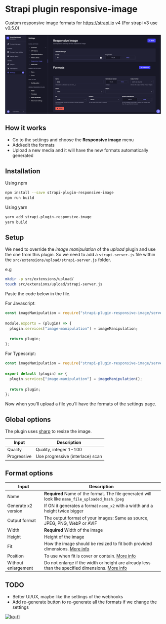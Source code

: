 # Strapi plugin responsive-image

Custom responsive image formats for https://strapi.io v4 (For strapi v3 use v0.5.0)

<div>
  <img src="assets/screenshot_settings.png" alt="Screenshoot settings">
</div>

## How it works

- Go to the settings and choose the **Responsive image** menu
- Add/edit the formats
- Upload a new media and it will have the new formats automatically generated

## Installation

Using npm

```bash
npm install --save strapi-plugin-responsive-image
npm run build
```

Using yarn

```bash
yarn add strapi-plugin-responsive-image
yarn build
```

## Setup

We need to override the _image manipulation_ of the _upload_ plugin and use the one from this plugin. So we need to add a `strapi-server.js` file within the `src/extensions/upload/strapi-server.js` folder.

e.g

```bash
mkdir -p src/extensions/upload/
touch src/extensions/upload/strapi-server.js
```

Paste the code below in the file.

For Javascript:

```javascript
const imageManipulation = require("strapi-plugin-responsive-image/server/services/image-manipulation");

module.exports = (plugin) => {
  plugin.services["image-manipulation"] = imageManipulation;

  return plugin;
};
```

For Typescript:

```typescript
const imageManipulation = require("strapi-plugin-responsive-image/server/services/image-manipulation");

export default (plugin) => {
  plugin.services["image-manipulation"] = imageManipulation();

  return plugin;
};
```

Now when you'll upload a file you'll have the formats of the settings page.

## Global options

The plugin uses [sharp](https://github.com/lovell/sharp) to resize the image.

| Input       | Description                      |
| ----------- | -------------------------------- |
| Quality     | Quality, integer 1-100           |
| Progressive | Use progressive (interlace) scan |

## Format options

| Input               | Description                                                                                                                                              |
| ------------------- | -------------------------------------------------------------------------------------------------------------------------------------------------------- |
| Name                | **Required** Name of the format. The file generated will look like `name_file_uploaded_hash.jpeg`                                                        |
| Generate x2 version | If ON it generates a format `name_x2` with a width and a height twice bigger                                                                             |
| Output format       | The output format of your images: Same as source, JPEG, PNG, WebP or AVIF                                                                                |
| Width               | **Required** Width of the image                                                                                                                          |
| Height              | Height of the image                                                                                                                                      |
| Fit                 | How the image should be resized to fit both provided dimensions. [More info](https://sharp.pixelplumbing.com/api-resize#parameters)                      |
| Position            | To use when fit is cover or contain. [More info](https://sharp.pixelplumbing.com/api-resize#parameters)                                                  |
| Without enlargement | Do not enlarge if the width or height are already less than the specified dimensions. [More info](https://sharp.pixelplumbing.com/api-resize#parameters) |

## TODO

- Better UI/UX, maybe like the settings of the webhooks
- Add re-generate button to re-generate all the formats if we change the settings

[![ko-fi](https://ko-fi.com/img/githubbutton_sm.svg)](https://ko-fi.com/E1E0H3N9M)
